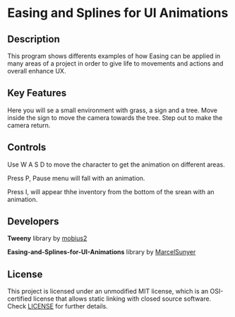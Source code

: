 # Easing and Splines for UI Animations 

## Description

This program shows differents examples of how Easing can be applied in many areas of a project in order to give life to movements and actions and overall enhance UX.

## Key Features

Here you will se a small environment with grass, a sign and a tree. Move inside the sign to move the camera towards the tree. Step out to make the camera return.
 
## Controls

Use W A S D to move the character to get the animation on different areas.

Press P, Pause menu will fall with an animation.

Press I, will appear thhe inventory from the bottom of the srean with an animation.

## Developers

<b>Tweeny</b> library by [mobius2](URL 'https://github.com/mobius3')

 <b>Easing-and-Splines-for-UI-Animations</b> library by [MarcelSunyer](URL 'https://github.com/MarcelSunyer') 

## License

This project is licensed under an unmodified MIT license, which is an OSI-certified license that allows static linking with closed source software. Check [LICENSE](LICENSE) for further details.

